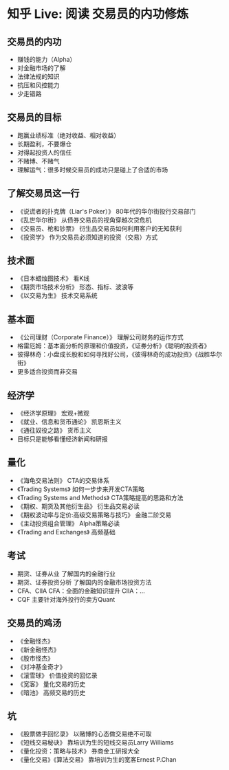 # 知乎 Live: 阅读 交易员的内功修炼

## 交易员的内功

- 赚钱的能力（Alpha）
- 对金融市场的了解
- 法律法规的知识
- 抗压和风控能力
- 少走错路

## 交易员的目标

- 跑赢业绩标准（绝对收益、相对收益）
- 长期盈利，不要爆仓
- 对得起投资人的信任
- 不赌博、不赌气
- 理解运气：很多时候交易员的成功只是碰上了合适的市场

## 了解交易员这一行

- 《说谎者的扑克牌（Liar's Poker）》 80年代的华尔街投行交易部门
- 《乱世华尔街》 从债券交易员的视角穿越次贷危机
- 《交易员、枪和钞票》 衍生品交易员如何利用客户的无知获利
- 《投资学》 作为交易员必须知道的投资（交易）方式

## 技术面

- 《日本蜡烛图技术》 看K线
- 《期货市场技术分析》 形态、指标、波浪等
- 《以交易为生》 技术交易系统

## 基本面

- 《公司理财（Corporate Finance）》 理解公司财务的运作方式
- 格雷厄姆：基本面分析的原理和价值投资，《证券分析》《聪明的投资者》
- 彼得林奇：小盘成长股和如何寻找好公司，《彼得林奇的成功投资》《战胜华尔街》
- 更多适合投资而非交易

## 经济学

- 《经济学原理》 宏观+微观
- 《就业、信息和货币通论》 凯恩斯主义
- 《通往奴役之路》 货币主义
- 目标只是能够看懂经济新闻和研报

## 量化

- 《海龟交易法则》 CTA的交易体系
- 《Trading Systems》 如何一步步来开发CTA策略
- 《Trading Systems and Methods》 CTA策略提高的思路和方法
- 《期权、期货及其他衍生品》 衍生品交易必读
- 《期权波动率与定价:高级交易策略与技巧》 金融二阶交易
- 《主动投资组合管理》 Alpha策略必读
- 《Trading and Exchanges》 高频基础

## 考试

- 期货、证券从业 了解国内的金融行业
- 期货、证券投资分析 了解国内的金融市场投资方法
- CFA、CIIA CFA：全面的金融知识提升 CIIA：...
- CQF 主要针对海外投行的卖方Quant

## 交易员的鸡汤

- 《金融怪杰》
- 《新金融怪杰》
- 《股市怪杰》
- 《对冲基金奇才》
- 《滚雪球》 价值投资的回忆录
- 《宽客》 量化交易的历史
- 《暗池》 高频交易的历史

## 坑

- 《股票做手回忆录》 以赌博的心态做交易绝不可取
- 《短线交易秘诀》 靠培训为生的短线交易员Larry Williams
- 《量化投资：策略与技术》 券商金工研报大全
- 《量化交易》《算法交易》 靠培训为生的宽客Ernest P.Chan
